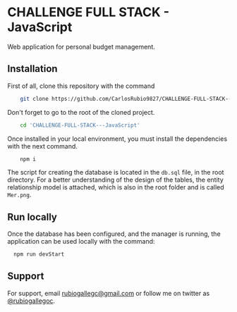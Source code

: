 
# CHALLENGE FULL STACK - JavaScript

Web application for personal budget management.


## Installation

First of all, clone this repository with the command 
```bash 
    git clone https://github.com/CarlosRubio9827/CHALLENGE-FULL-STACK---JavaScript
```
Don't forget to go to the root of the cloned project.

```bash 
    cd 'CHALLENGE-FULL-STACK---JavaScript'
```

Once installed in your local environment, you must install the dependencies with the next command.

```bash
    npm i
```

The script for creating the database is located in the ``db.sql`` file, in the root directory. For a better understanding of the design of the tables, the entity relationship model is attached, which is also in the root folder and is called ``Mer.png``.
    
## Run locally

Once the database has been configured, and the manager is running, the application can be used locally with the command:

```bash
  npm run devStart
```


## Support

For support, email rubiogallegc@gmail.com or follow me on twitter as [@rubiogallegoc](https://twitter.com/rubiogallegoc).

